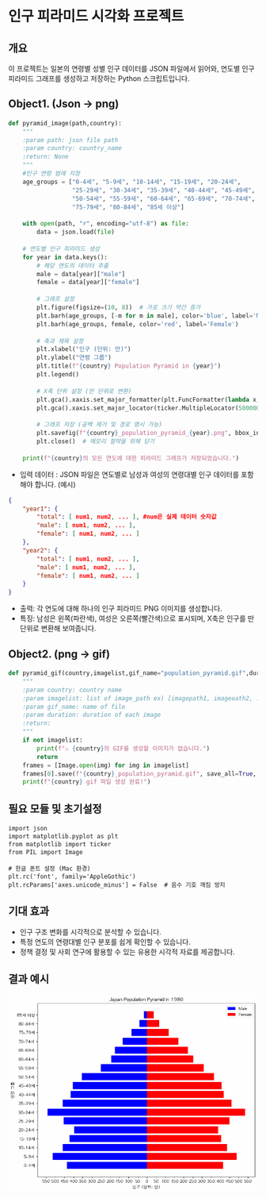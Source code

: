 # 인구 피라미드 시각화 프로젝트

## 개요
이 프로젝트는 일본의 연령별 성별 인구 데이터를 JSON 파일에서 읽어와, 연도별 인구 피라미드 그래프를 생성하고 저장하는 Python 스크립트입니다.

## Object1. (Json -> png)
```python
def pyramid_image(path,country):
    """
    :param path: json file path
    :param country: country_name
    :return: None
    """
    #인구 연령 범례 지정
    age_groups = ["0-4세", "5-9세", "10-14세", "15-19세", "20-24세",
                  "25-29세", "30-34세", "35-39세", "40-44세", "45-49세",
                  "50-54세", "55-59세", "60-64세", "65-69세", "70-74세",
                  "75-79세", "80-84세", "85세 이상"]

    with open(path, "r", encoding="utf-8") as file:
        data = json.load(file) 

    # 연도별 인구 피라미드 생성
    for year in data.keys():
        # 해당 연도의 데이터 추출
        male = data[year]["male"]
        female = data[year]["female"]

        # 그래프 설정
        plt.figure(figsize=(10, 8))  # 가로 크기 약간 증가
        plt.barh(age_groups, [-m for m in male], color='blue', label='Male')  # 음수로 남성
        plt.barh(age_groups, female, color='red', label='Female')             # 양수로 여성

        # 축과 제목 설정
        plt.xlabel("인구 (단위: 만)")
        plt.ylabel("연령 그룹")
        plt.title(f"{country} Population Pyramid in {year}")
        plt.legend()

        # X축 단위 설정 (만 단위로 변환)
        plt.gca().xaxis.set_major_formatter(plt.FuncFormatter(lambda x, _: f'{int(abs(x) / 10000):,}'))
        plt.gca().xaxis.set_major_locator(ticker.MultipleLocator(500000))  # 50만 단위로 조정

        # 그래프 저장 (공백 제거 및 경로 명시 가능)
        plt.savefig(f"{country}_population_pyramid_{year}.png", bbox_inches='tight')
        plt.close()  # 메모리 절약을 위해 닫기

    print(f"{country}의 모든 연도에 대한 피라미드 그래프가 저장되었습니다.")
```
- 입력 데이터 : JSON 파일은 연도별로 남성과 여성의 연령대별 인구 데이터를 포함해야 합니다. 
(예시)
```json
{
    "year1": {
        "total": [ num1, num2, ... ], #num은 실제 데이터 숫자값
        "male": [ num1, num2, ... ],
        "female": [ num1, num2, ... ]
    },
    "year2": {
        "total": [ num1, num2, ... ],
        "male": [ num1, num2, ... ],
        "female": [ num1, num2, ... ]
    }
}

```
- 출력: 각 연도에 대해 하나의 인구 피라미드 PNG 이미지를 생성합니다.
- 특징: 남성은 왼쪽(파란색), 여성은 오른쪽(빨간색)으로 표시되며, X축은 인구를 만 단위로 변환해 보여줍니다.

## Object2. (png -> gif)
```python
def pyramid_gif(country,imagelist,gif_name="population_pyramid.gif",duration=500):
    """
    :param country: country name
    :param imagelist: list of image_path ex) [imagepath1, imageoath2, ... ]
    :param gif_name: name of file
    :param duration: duration of each image
    :return:
    """
    if not imagelist:
        print(f"⚠ {country}의 GIF를 생성할 이미지가 없습니다.")
        return
    frames = [Image.open(img) for img in imagelist]
    frames[0].save(f"{country}_population_pyramid.gif", save_all=True, append_images=frames[1:], duration=duration, loop=0)
    print(f"{country} gif 파일 생성 완료!")
```



## 필요 모듈 및 초기설정 
```
import json
import matplotlib.pyplot as plt
from matplotlib import ticker
from PIL import Image

# 한글 폰트 설정 (Mac 환경)
plt.rc('font', family='AppleGothic')
plt.rcParams['axes.unicode_minus'] = False  # 음수 기호 깨짐 방지
```


## 기대 효과
- 인구 구조 변화를 시각적으로 분석할 수 있습니다.
- 특정 연도의 연령대별 인구 분포를 쉽게 확인할 수 있습니다.
- 정책 결정 및 사회 연구에 활용할 수 있는 유용한 시각적 자료를 제공합니다.

## 결과 예시

![gif](/img/in-post/japan_population_pyramid.gif)



